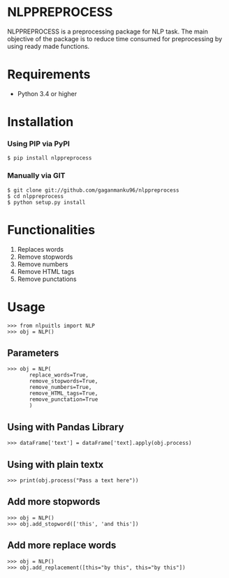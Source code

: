 # NLPPREPROCESS

NLPPREPROCESS is a preprocessing package for NLP task. The main objective of the package is to reduce time consumed for preprocessing by using ready made functions.

# Requirements

 * Python 3.4 or higher

# Installation

 ### Using PIP via PyPI
 ```
 $ pip install nlppreprocess
 ```

 ### Manually via GIT
 ```
 $ git clone git://github.com/gaganmanku96/nlppreprocess
 $ cd nlppreprocess
 $ python setup.py install
 ```

# Functionalities
1. Replaces words
2. Remove stopwords
3. Remove numbers
4. Remove HTML tags
5. Remove punctations

# Usage
```
>>> from nlpuitls import NLP
>>> obj = NLP()
```
 ## Parameters
 ```
 >>> obj = NLP(
        replace_words=True,
        remove_stopwords=True,
        remove_numbers=True,
        remove_HTML_tags=True,
        remove_punctation=True
        )
 ```
 ## Using with Pandas Library
 ```
 >>> dataFrame['text'] = dataFrame['text].apply(obj.process)

 ```
 ## Using with plain textx
 ```
 >>> print(obj.process("Pass a text here"))
 ```
 ## Add more stopwords
 ```
 >>> obj = NLP()
 >>> obj.add_stopword(['this', 'and this'])
 ```
 ## Add more replace words
 ```
 >>> obj = NLP()
 >>> obj.add_replacement([this="by this", this="by this"])
 ```

 
